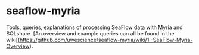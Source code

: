 seaflow-myria
=============

Tools, queries, explanations of processing SeaFlow data with Myria and SQLshare. 
[An overview and example queries can all be found in the wiki[(https://github.com/uwescience/seaflow-myria/wiki/1.-SeaFlow-Myria-Overview).
